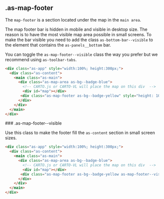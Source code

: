 ## .as-map-footer

The `map-footer` is a section located under the map in the `main area`.

The map footer bar is hidden in mobile and visible in desktop size. The reason is to have the most visible map area possible in small screens. To make the bar visible you need to add the class `as-bottom-bar--visible` to the element that contains the `as-panels__bottom` bar.

You can toggle the `as-map-footer--visible` class the way you prefer but we recommend using `as-toolbar-tabs`.


```html
<div class="as-app" style="width:100%; height:300px;">
  <div class="as-content">
    <main class="as-main">
      <div class="as-map-area as-bg--badge-blue">
        <!-- CARTO.js or CARTO-VL will place the map on this div  -->
        <div id="map"></div> 
       <div class="as-map-footer as-bg--badge-yellow" style="height: 100px;"></div>
      </div>
    </div>
  </main>
</div>
```


### .as-map-footer--visible

Use this class to make the footer fill the `as-content` section in small screen sizes.

```html
<div class="as-app" style="width:100%; height:300px;">
  <div class="as-content">
    <main class="as-main">
      <div class="as-map-area as-bg--badge-blue">
        <!-- CARTO.js or CARTO-VL will place the map on this div  -->
        <div id="map"></div> 
       <div class="as-map-footer as-bg--badge-yellow as-map-footer--visible" style="min-height: 100px;"></div>
      </div>
    </div>
  </main>
</div>
```
